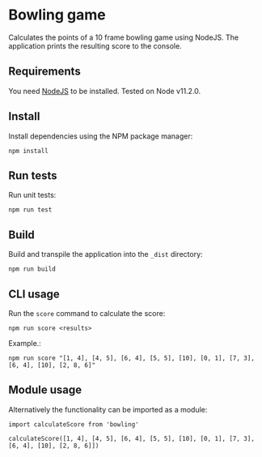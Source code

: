 
# Bowling game

Calculates the points of a 10 frame bowling game using NodeJS. The application prints the resulting score to the console.

## Requirements

You need [NodeJS](https://nodejs.org/en/) to be installed. Tested on Node v11.2.0.

## Install

Install dependencies using the NPM package manager:

`npm install`

## Run tests

Run unit tests:

`npm run test`

## Build

Build and transpile the application into the `_dist` directory:

`npm run build`

## CLI usage

Run the `score` command to calculate the score:

`npm run score <results>`

Example.:

`npm run score "[1, 4], [4, 5], [6, 4], [5, 5], [10], [0, 1], [7, 3], [6, 4], [10], [2, 8, 6]"`

## Module usage

Alternatively the functionality can be imported as a module:

```
import calculateScore from 'bowling'

calculateScore([1, 4], [4, 5], [6, 4], [5, 5], [10], [0, 1], [7, 3], [6, 4], [10], [2, 8, 6]])

```
